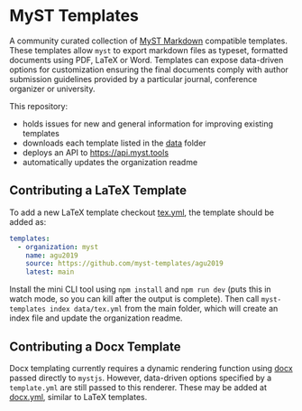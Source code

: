 # MyST Templates

A community curated collection of [MyST Markdown](https://myst.tools) compatible templates.
These templates allow `myst` to export markdown files as typeset, formatted documents using PDF, LaTeX or Word.
Templates can expose data-driven options for customization ensuring the final documents comply with author submission guidelines provided by a particular journal, conference organizer or university.

This repository:

- holds issues for new and general information for improving existing templates
- downloads each template listed in the [data](./data) folder
- deploys an API to https://api.myst.tools
- automatically updates the organization readme

## Contributing a LaTeX Template

To add a new LaTeX template checkout [tex.yml](./data/tex.yml), the template should be added as:

```yaml
templates:
  - organization: myst
    name: agu2019
    source: https://github.com/myst-templates/agu2019
    latest: main
```

Install the mini CLI tool using `npm install` and `npm run dev` (puts this in watch mode, so you can kill after the output is complete).
Then call `myst-templates index data/tex.yml` from the main folder, which will create an index file and update the organization readme.

## Contributing a Docx Template

Docx templating currently requires a dynamic rendering function using [docx](https://docx.js.org/#/) passed directly to `mystjs`.
However, data-driven options specified by a `template.yml` are still passed to this renderer.
These may be added at [docx.yml](./data/docx.yml), similar to LaTeX templates.
